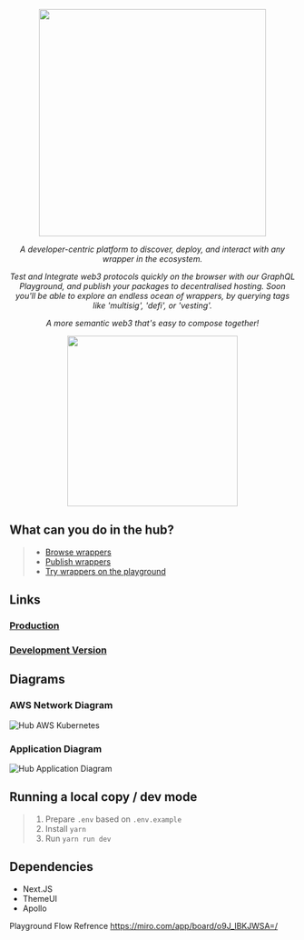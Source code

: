 <p align="center">
 <img src="https://user-images.githubusercontent.com/12145726/159581532-6f9e3551-aa3f-463b-8482-77eb56fca0a5.png"  width="400">
</p>

<p align="center">
  <i>A developer-centric platform to discover, deploy, and interact with any wrapper in the ecosystem. </i>
</p>

<p align="center">
  <i> Test and Integrate web3 protocols quickly on the browser with our GraphQL Playground, and publish your packages to decentralised hosting. Soon you'll be able to explore an endless ocean of wrappers, by querying tags like 'multisig', 'defi', or 'vesting'.</i>
</p>

<p align="center">
  <i>  A more semantic web3 that's easy to compose together!</i>
</p>

<p align="center">
  <img src="https://user-images.githubusercontent.com/12145726/159582802-bf00205b-588e-4b5b-bae5-be8ab1bec815.png"  width="300">
</p>

## What can you do in the hub?
> - [Browse wrappers](https://hub.polywrap.io/)
> - [Publish wrappers](https://hub.polywrap.io/apis/create?activeTab=start)
> - [Try wrappers on the playground](https://hub.polywrap.io/query)

## Links

### [Production](https://hub.polywrap.io)
### [Development Version](https://web3hub.vercel.app)

## Diagrams

### AWS Network Diagram

![Hub AWS Kubernetes](https://user-images.githubusercontent.com/1008882/161544640-6a7f535d-69a8-4512-b7dd-9dd0258f7b45.png)

### Application Diagram

![Hub Application Diagram](https://user-images.githubusercontent.com/1008882/161968662-04b5cc8a-f94c-4786-85ab-6a2546987b7e.png)

## Running a local copy / dev mode
> 1) Prepare `.env` based on `.env.example`
> 2) Install `yarn`
> 3) Run `yarn run dev`

## Dependencies
- Next.JS
- ThemeUI
- Apollo

Playground Flow Refrence
https://miro.com/app/board/o9J_lBKJWSA=/
